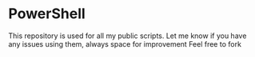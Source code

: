 # PowerShell

This repository is used for all my public scripts.
Let me know if you have any issues using them, always space for improvement
Feel free to fork
